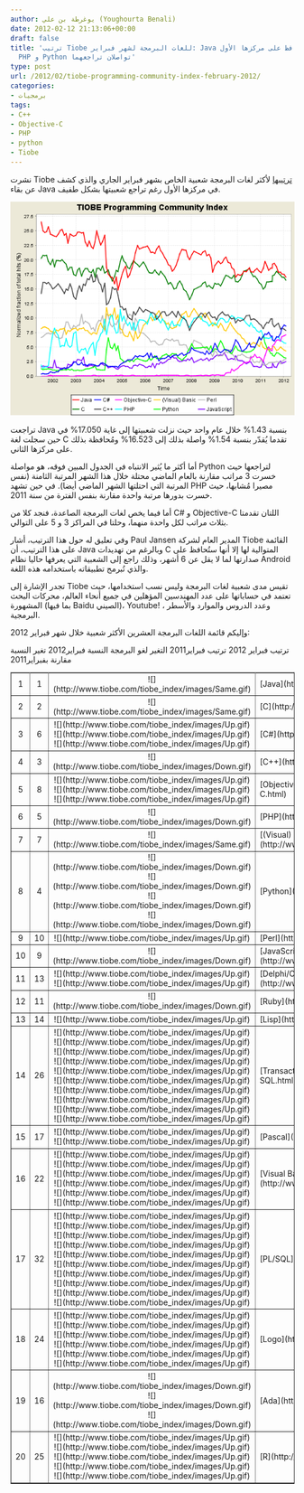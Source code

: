 ```yaml
---
author: يوغرطة بن علي (Youghourta Benali)
date: 2012-02-12 21:13:06+00:00
draft: false
title: 'ترتيب Tiobe للغات البرمجة لشهر فبراير: Java تتراجع وتُحافظ على مركزها الأول،
  PHP و Python تواصلان تراجعهما'
type: post
url: /2012/02/tiobe-programming-community-index-february-2012/
categories:
- برمجيات
tags:
- C++
- Objective-C
- PHP
- python
- Tiobe
---
```


نشرت Tiobe [ترتيبها](http://www.tiobe.com/index.php/content/paperinfo/tpci/index.html) لأكثر لغات البرمجة شعبية الخاص بشهر فبراير الجاري والذي كشف عن بقاء Java في مركزها الأول رغم تراجع شعبيتها بشكل طفيف.




[![](TIOBE-Programming-Community-Index-February-2012.png)
](TIOBE-Programming-Community-Index-February-2012.png)




تراجعت Java بنسبة 1.43% خلال عام واحد حيث نزلت شعبيتها إلى غاية 17.050% في حين سجلت لغة C تقدما يُقدّر بنسبة 1.54% واصلة بذلك إلى 16.523% ومُحافظة بذلك على مركزها الثاني.




أما أكثر ما يُثير الانتباه في الجدول المبين فوقه، هو مواصلة Python لتراجعها حيث خسرت 3 مراتب مقارنة بالعام الماضي محتلة خلال هذا الشهر المرتبة الثامنة (نفس المرتبة التي احتلتها الشهر الماضي أيضا). في حين تشهد PHP مصيرا مُشابها، حيث خسرت بدورها مرتبة واحدة مقارنة بنفس الفترة من سنة 2011.




أما فيما يخص لغات البرمجة الصاعدة، فنجد كلا من C# و Objective-C اللتان تقدمتا بثلاث مراتب لكل واحدة منهما، وحلتا في المراكز 3 و 5 على التوالي.




وفي تعليق له حول هذا الترتيب، أشار Paul Jansen المدير العام لشركة Tiobe القائمة على هذا الترتيب، أن Java وبالرغم من تهديدات C المتوالية لها إلا أنها ستُحافظ على صدارتها لما لا يقل عن 6 أشهر، وذلك راجع إلى الشعبية التي يعرفها حاليا نظام Android والذي تُبرمج تطبيقاته باستخدامه هذه اللغة.




تجدر الإشارة إلى Tiobe تقيس مدى شعبية لغات البرمجة وليس نسب استخدامها، حيث تعتمد في حساباتها على عدد المهندسين المؤهلين في جميع أنحاء العالم، محركات البحث المشهورة (بما فيها Baidu الصيني)، Youtube! ، وعدد الدروس والموارد والأسطر البرمجية.




وإليكم قائمة اللغات البرمجة العشرين الأكثر شعبية خلال شهر فبراير 2012:




<!-- more -->



<table align="center" border="1" id="Table2" > 
<tbody >
<tr >
ترتيب
فبراير 2012
ترتيب
فبراير2011
التغير
لغو البرمجة
النسبة
فبراير2012
تغير النسبة مقارنة
بفبراير2011
</tr>
<tr >

<td align="center" >1
</td>

<td align="center" >1
</td>

<td align="center" >![](http://www.tiobe.com/tiobe_index/images/Same.gif)

</td>

<td >[Java](http://www.tiobe.com/content/paperinfo/tpci/Java.html)
</td>

<td align="center" >17.050%
</td>

<td align="center" >-1.43%
</td>
</tr>
<tr >

<td align="center" >2
</td>

<td align="center" >2
</td>

<td align="center" >![](http://www.tiobe.com/tiobe_index/images/Same.gif)

</td>

<td >[C](http://www.tiobe.com/content/paperinfo/tpci/C.html)
</td>

<td align="center" >16.523%
</td>

<td align="center" >+1.54%
</td>
</tr>
<tr >

<td align="center" >3
</td>

<td align="center" >6
</td>

<td align="center" >![](http://www.tiobe.com/tiobe_index/images/Up.gif)
![](http://www.tiobe.com/tiobe_index/images/Up.gif)
![](http://www.tiobe.com/tiobe_index/images/Up.gif)

</td>

<td >[C#](http://www.tiobe.com/content/paperinfo/tpci/C_.html)
</td>

<td align="center" >8.653%
</td>

<td align="center" >+1.84%
</td>
</tr>
<tr >

<td align="center" >4
</td>

<td align="center" >3
</td>

<td align="center" >![](http://www.tiobe.com/tiobe_index/images/Down.gif)

</td>

<td >[C++](http://www.tiobe.com/content/paperinfo/tpci/C__.html)
</td>

<td align="center" >7.853%
</td>

<td align="center" >-0.33%
</td>
</tr>
<tr >

<td align="center" >5
</td>

<td align="center" >8
</td>

<td align="center" >![](http://www.tiobe.com/tiobe_index/images/Up.gif)
![](http://www.tiobe.com/tiobe_index/images/Up.gif)
![](http://www.tiobe.com/tiobe_index/images/Up.gif)

</td>

<td >[Objective-C](http://www.tiobe.com/content/paperinfo/tpci/Objective-C.html)
</td>

<td align="center" >7.062%
</td>

<td align="center" >+4.49%
</td>
</tr>
<tr >

<td align="center" >6
</td>

<td align="center" >5
</td>

<td align="center" >![](http://www.tiobe.com/tiobe_index/images/Down.gif)

</td>

<td >[PHP](http://www.tiobe.com/content/paperinfo/tpci/PHP.html)
</td>

<td align="center" >5.641%
</td>

<td align="center" >-1.33%
</td>
</tr>
<tr >

<td align="center" >7
</td>

<td align="center" >7
</td>

<td align="center" >![](http://www.tiobe.com/tiobe_index/images/Same.gif)

</td>

<td >[(Visual) Basic](http://www.tiobe.com/content/paperinfo/tpci/%28Visual%29_Basic.html)
</td>

<td align="center" >4.315%
</td>

<td align="center" >-0.61%
</td>
</tr>
<tr >

<td align="center" >8
</td>

<td align="center" >4
</td>

<td align="center" >![](http://www.tiobe.com/tiobe_index/images/Down.gif)
![](http://www.tiobe.com/tiobe_index/images/Down.gif)
![](http://www.tiobe.com/tiobe_index/images/Down.gif)
![](http://www.tiobe.com/tiobe_index/images/Down.gif)

</td>

<td >[Python](http://www.tiobe.com/content/paperinfo/tpci/Python.html)
</td>

<td align="center" >3.148%
</td>

<td align="center" >-3.89%
</td>
</tr>
<tr >

<td align="center" >9
</td>

<td align="center" >10
</td>

<td align="center" >![](http://www.tiobe.com/tiobe_index/images/Up.gif)

</td>

<td >[Perl](http://www.tiobe.com/content/paperinfo/tpci/Perl.html)
</td>

<td align="center" >2.931%
</td>

<td align="center" >+1.02%
</td>
</tr>
<tr >

<td align="center" >10
</td>

<td align="center" >9
</td>

<td align="center" >![](http://www.tiobe.com/tiobe_index/images/Down.gif)

</td>

<td >[JavaScript](http://www.tiobe.com/content/paperinfo/tpci/JavaScript.html)
</td>

<td align="center" >2.465%
</td>

<td align="center" >-0.09%
</td>
</tr>
<tr >

<td align="center" >11
</td>

<td align="center" >13
</td>

<td align="center" >![](http://www.tiobe.com/tiobe_index/images/Up.gif)
![](http://www.tiobe.com/tiobe_index/images/Up.gif)

</td>

<td >[Delphi/Object Pascal](http://www.tiobe.com/content/paperinfo/tpci/Delphi_Object_Pascal.html)
</td>

<td align="center" >1.964%
</td>

<td align="center" >+0.90%
</td>
</tr>
<tr >

<td align="center" >12
</td>

<td align="center" >11
</td>

<td align="center" >![](http://www.tiobe.com/tiobe_index/images/Down.gif)

</td>

<td >[Ruby](http://www.tiobe.com/content/paperinfo/tpci/Ruby.html)
</td>

<td align="center" >1.558%
</td>

<td align="center" >-0.06%
</td>
</tr>
<tr >

<td align="center" >13
</td>

<td align="center" >14
</td>

<td align="center" >![](http://www.tiobe.com/tiobe_index/images/Up.gif)

</td>

<td >[Lisp](http://www.tiobe.com/content/paperinfo/tpci/Lisp.html)
</td>

<td align="center" >0.905%
</td>

<td align="center" >-0.05%
</td>
</tr>
<tr >

<td align="center" >14
</td>

<td align="center" >26
</td>

<td align="center" >![](http://www.tiobe.com/tiobe_index/images/Up.gif)
![](http://www.tiobe.com/tiobe_index/images/Up.gif)
![](http://www.tiobe.com/tiobe_index/images/Up.gif)
![](http://www.tiobe.com/tiobe_index/images/Up.gif)
![](http://www.tiobe.com/tiobe_index/images/Up.gif)
![](http://www.tiobe.com/tiobe_index/images/Up.gif)
![](http://www.tiobe.com/tiobe_index/images/Up.gif)
![](http://www.tiobe.com/tiobe_index/images/Up.gif)
![](http://www.tiobe.com/tiobe_index/images/Up.gif)
![](http://www.tiobe.com/tiobe_index/images/Up.gif)

</td>

<td >[Transact-SQL](http://www.tiobe.com/content/paperinfo/tpci/Transact-SQL.html)
</td>

<td align="center" >0.846%
</td>

<td align="center" >+0.29%
</td>
</tr>
<tr >

<td align="center" >15
</td>

<td align="center" >17
</td>

<td align="center" >![](http://www.tiobe.com/tiobe_index/images/Up.gif)
![](http://www.tiobe.com/tiobe_index/images/Up.gif)

</td>

<td >[Pascal](http://www.tiobe.com/content/paperinfo/tpci/Pascal.html)
</td>

<td align="center" >0.813%
</td>

<td align="center" >+0.08%
</td>
</tr>
<tr >

<td align="center" >16
</td>

<td align="center" >22
</td>

<td align="center" >![](http://www.tiobe.com/tiobe_index/images/Up.gif)
![](http://www.tiobe.com/tiobe_index/images/Up.gif)
![](http://www.tiobe.com/tiobe_index/images/Up.gif)
![](http://www.tiobe.com/tiobe_index/images/Up.gif)
![](http://www.tiobe.com/tiobe_index/images/Up.gif)
![](http://www.tiobe.com/tiobe_index/images/Up.gif)

</td>

<td >[Visual Basic .NET](http://www.tiobe.com/content/paperinfo/tpci/Visual_Basic__NET.html)
</td>

<td align="center" >0.796%
</td>

<td align="center" >+0.21%
</td>
</tr>
<tr >

<td align="center" >17
</td>

<td align="center" >32
</td>

<td align="center" >![](http://www.tiobe.com/tiobe_index/images/Up.gif)
![](http://www.tiobe.com/tiobe_index/images/Up.gif)
![](http://www.tiobe.com/tiobe_index/images/Up.gif)
![](http://www.tiobe.com/tiobe_index/images/Up.gif)
![](http://www.tiobe.com/tiobe_index/images/Up.gif)
![](http://www.tiobe.com/tiobe_index/images/Up.gif)
![](http://www.tiobe.com/tiobe_index/images/Up.gif)
![](http://www.tiobe.com/tiobe_index/images/Up.gif)
![](http://www.tiobe.com/tiobe_index/images/Up.gif)
![](http://www.tiobe.com/tiobe_index/images/Up.gif)

</td>

<td >[PL/SQL](http://www.tiobe.com/content/paperinfo/tpci/PL_SQL.html)
</td>

<td align="center" >0.792%
</td>

<td align="center" >+0.38%
</td>
</tr>
<tr >

<td align="center" >18
</td>

<td align="center" >24
</td>

<td align="center" >![](http://www.tiobe.com/tiobe_index/images/Up.gif)
![](http://www.tiobe.com/tiobe_index/images/Up.gif)
![](http://www.tiobe.com/tiobe_index/images/Up.gif)
![](http://www.tiobe.com/tiobe_index/images/Up.gif)
![](http://www.tiobe.com/tiobe_index/images/Up.gif)
![](http://www.tiobe.com/tiobe_index/images/Up.gif)

</td>

<td >[Logo](http://www.tiobe.com/content/paperinfo/tpci/Logo.html)
</td>

<td align="center" >0.677%
</td>

<td align="center" >+0.10%
</td>
</tr>
<tr >

<td align="center" >19
</td>

<td align="center" >16
</td>

<td align="center" >![](http://www.tiobe.com/tiobe_index/images/Down.gif)
![](http://www.tiobe.com/tiobe_index/images/Down.gif)
![](http://www.tiobe.com/tiobe_index/images/Down.gif)

</td>

<td >[Ada](http://www.tiobe.com/content/paperinfo/tpci/Ada.html)
</td>

<td align="center" >0.632%
</td>

<td align="center" >-0.17%
</td>
</tr>
<tr >

<td align="center" >20
</td>

<td align="center" >25
</td>

<td align="center" >![](http://www.tiobe.com/tiobe_index/images/Up.gif)
![](http://www.tiobe.com/tiobe_index/images/Up.gif)
![](http://www.tiobe.com/tiobe_index/images/Up.gif)
![](http://www.tiobe.com/tiobe_index/images/Up.gif)
![](http://www.tiobe.com/tiobe_index/images/Up.gif)

</td>

<td >[R](http://www.tiobe.com/content/paperinfo/tpci/R.html)
</td>

<td align="center" >0.623%
</td>

<td align="center" >+0.06%
</td>
</tr>
</tbody>
</table>
